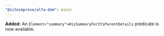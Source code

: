 ```yaml
---
"@siteimprove/alfa-dom": minor
---
```


**Added:** An `Element<"summary">#isSummaryForItsParentDetails` predicate is now available.
